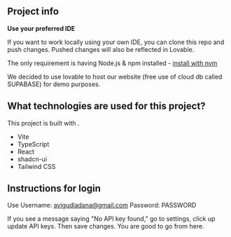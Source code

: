 

## Project info



**Use your preferred IDE**

If you want to work locally using your own IDE, you can clone this repo and push changes. Pushed changes will also be reflected in Lovable.

The only requirement is having Node.js & npm installed - [install with nvm](https://github.com/nvm-sh/nvm#installing-and-updating)

We decided to use lovable to host our website (free use of cloud db called SUPABASE) for demo purposes.


## What technologies are used for this project?

This project is built with .

- Vite
- TypeScript
- React
- shadcn-ui
- Tailwind CSS


## Instructions for login

Use Username: avigudladana@gmail.com
Password: PASSWORD

If you see a message saying "No API key found," go to settings, click up update API keys. Then save changes. You are good to go from here.

